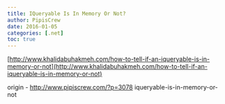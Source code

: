 ```yaml
---
title: IQueryable Is In Memory Or Not?
author: PipisCrew
date: 2016-01-05
categories: [.net]
toc: true
---
```


[http://www.khalidabuhakmeh.com/how-to-tell-if-an-iqueryable-is-in-memory-or-not](http://www.khalidabuhakmeh.com/how-to-tell-if-an-iqueryable-is-in-memory-or-not)

origin - http://www.pipiscrew.com/?p=3078 iqueryable-is-in-memory-or-not